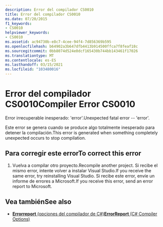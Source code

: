 ```yaml
---
description: Error del compilador CS0010
title: Error del compilador CS0010
ms.date: 07/20/2015
f1_keywords:
- CS0010
helpviewer_keywords:
- CS0010
ms.assetid: ac94730b-e8c7-4cee-94f4-7d856369b595
ms.openlocfilehash: b64902a3b647dfb4413b914500ffca7f8feaf18c
ms.sourcegitcommit: 0bb8074d524e0dcf165430b744bb143461f17026
ms.translationtype: MT
ms.contentlocale: es-ES
ms.lasthandoff: 03/15/2021
ms.locfileid: "103480016"
---
```

# <a name="compiler-error-cs0010"></a><span data-ttu-id="a8c30-103">Error del compilador CS0010</span><span class="sxs-lookup"><span data-stu-id="a8c30-103">Compiler Error CS0010</span></span>

<span data-ttu-id="a8c30-104">Error irrecuperable inesperado: 'error'.</span><span class="sxs-lookup"><span data-stu-id="a8c30-104">Unexpected fatal error -- 'error'.</span></span>  
  
 <span data-ttu-id="a8c30-105">Este error se genera cuando se produce algo totalmente inesperado para detener la compilación.</span><span class="sxs-lookup"><span data-stu-id="a8c30-105">This error is generated when something completely unexpected occurs to stop compilation.</span></span>  
  
## <a name="to-correct-this-error"></a><span data-ttu-id="a8c30-106">Para corregir este error</span><span class="sxs-lookup"><span data-stu-id="a8c30-106">To correct this error</span></span>  
  
1. <span data-ttu-id="a8c30-107">Vuelva a compilar otro proyecto.</span><span class="sxs-lookup"><span data-stu-id="a8c30-107">Recompile another project.</span></span> <span data-ttu-id="a8c30-108">Si recibe el mismo error, intente volver a instalar Visual Studio.</span><span class="sxs-lookup"><span data-stu-id="a8c30-108">If you receive the same error, try reinstalling Visual Studio.</span></span> <span data-ttu-id="a8c30-109">Si recibe este error, envíe un informe de errores a Microsoft.</span><span class="sxs-lookup"><span data-stu-id="a8c30-109">If you receive this error, send an error report to Microsoft.</span></span>  
  
## <a name="see-also"></a><span data-ttu-id="a8c30-110">Vea también</span><span class="sxs-lookup"><span data-stu-id="a8c30-110">See also</span></span>

- [<span data-ttu-id="a8c30-111">**Errorreport** (opciones del compilador de C#)</span><span class="sxs-lookup"><span data-stu-id="a8c30-111">**ErrorReport** (C# Compiler Options)</span></span>](../language-reference/compiler-options/advanced.md#errorreport)

